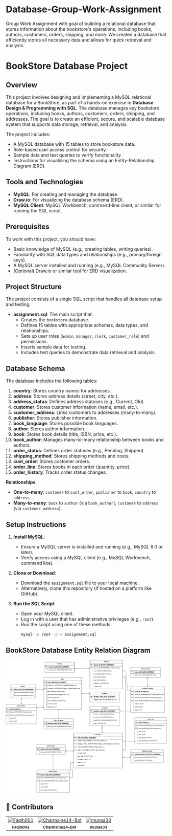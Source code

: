 # Database-Group-Work-Assignment
Group Work Assignment with goal of building a relational database that stores information about the bookstore's operations, including books, authors, customers, orders, shipping, and more. We created a database that efficiently stores all necessary data and allows for quick retrieval and analysis.

# BookStore Database Project

## Overview

This project involves designing and implementing a MySQL relational database for a BookStore, as part of a hands-on exercise in **Database Design & Programming with SQL**. The database manages key bookstore operations, including books, authors, customers, orders, shipping, and addresses. The goal is to create an efficient, secure, and scalable database system that supports data storage, retrieval, and analysis.

The project includes:
- A MySQL database with 15 tables to store bookstore data.
- Role-based user access control for security.
- Sample data and test queries to verify functionality.
- Instructions for visualizing the schema using an Entity-Relationship Diagram (ERD).

## Tools and Technologies

- **MySQL**: For creating and managing the database.
- **Draw.io**: For visualizing the database schema (ERD).
- **MySQL Client**: MySQL Workbench, command-line client, or similar for running the SQL script.

## Prerequisites

To work with this project, you should have:
- Basic knowledge of MySQL (e.g., creating tables, writing queries).
- Familiarity with SQL data types and relationships (e.g., primary/foreign keys).
- A MySQL server installed and running (e.g., MySQL Community Server).
- (Optional) Draw.io or similar tool for ERD visualization.

## Project Structure

The project consists of a single SQL script that handles all database setup and testing:

- **assignment.sql**: The main script that:
  - Creates the `bookstore` database.
  - Defines 15 tables with appropriate schemas, data types, and relationships.
  - Sets up user roles (`admin`, `manager`, `clerk`, `customer_role`) and permissions.
  - Inserts sample data for testing.
  - Includes test queries to demonstrate data retrieval and analysis.

## Database Schema

The database includes the following tables:

1. **country**: Stores country names for addresses.
2. **address**: Stores address details (street, city, etc.).
3. **address_status**: Defines address statuses (e.g., Current, Old).
4. **customer**: Stores customer information (name, email, etc.).
5. **customer_address**: Links customers to addresses (many-to-many).
6. **publisher**: Stores publisher information.
7. **book_language**: Stores possible book languages.
8. **author**: Stores author information.
9. **book**: Stores book details (title, ISBN, price, etc.).
10. **book_author**: Manages many-to-many relationship between books and authors.
11. **order_status**: Defines order statuses (e.g., Pending, Shipped).
12. **shipping_method**: Stores shipping methods and costs.
13. **cust_order**: Stores customer orders.
14. **order_line**: Stores books in each order (quantity, price).
15. **order_history**: Tracks order status changes.

**Relationships**:
- **One-to-many**: `customer` to `cust_order`, `publisher` to `book`, `country` to `address`.
- **Many-to-many**: `book` to `author` (via `book_author`), `customer` to `address` (via `customer_address`).

## Setup Instructions

1. **Install MySQL**:
   - Ensure a MySQL server is installed and running (e.g., MySQL 8.0 or later).
   - Verify access using a MySQL client (e.g., MySQL Workbench, command line).

2. **Clone or Download**:
   - Download the `assignment.sql` file to your local machine.
   - Alternatively, clone this repository (if hosted on a platform like GitHub).

3. **Run the SQL Script**:
   - Open your MySQL client.
   - Log in with a user that has administrative privileges (e.g., `root`).
   - Run the script using one of these methods:
     ```bash
     mysql -u root -p < assignment.sql

## BookStore Database Entity Relation Diagram

![BookStore ERD](https://github.com/Faqih001/Database-Group-Work-Assignment/blob/main/BookStore%20Database.drawio.png)

## 👥 Contributors

<!-- readme: contributors -start -->
<table>
  <tbody>
    <tr>
      <td align="center">
        <a href="https://github.com/Faqih001">
          <img src="https://avatars.githubusercontent.com/u/79513690?v=4" width="200;" alt="Faqih001"/>
          <br />
          <sub><b>Faqih001</b></sub>
        </a>
      </td>
      <td align="center">
        <a href="https://github.com/Charmaine14-Bot">
          <img src="https://avatars.githubusercontent.com/u/200607780?v=4" width="200;" alt="Charmaine14-Bot"/>
          <br />
          <sub><b>Charmaine14-Bot</b></sub>
        </a>
      </td>
      <td align="center">
        <a href="https://github.com/munaa33">
          <img src="https://avatars.githubusercontent.com/u/102806925?v=4" width="200;" alt="munaa33"/>
          <br />
          <sub><b>munaa33</b></sub>
        </a>
      </td>
    </tr>
  </tbody>
</table>
<!-- readme: contributors -end -->




